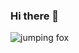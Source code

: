 ### Hi there 👋

![jumping fox](https://user-images.githubusercontent.com/45033564/193938137-f6c7c159-181d-44e9-8282-c4cb4619e85d.gif)

<!--
**ismet94/ismet94** is a ✨ _special_ ✨ repository because its `README.md` (this file) appears on your GitHub profile.

Here are some ideas to get you started:

- 🔭 I’m currently working on ...
- 🌱 I’m currently learning ...
- 👯 I’m looking to collaborate on ...
- 🤔 I’m looking for help with ...
- 💬 Ask me about ...
- 📫 How to reach me: ...
- 😄 Pronouns: ...
- ⚡ Fun fact: ...
-->
